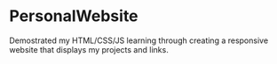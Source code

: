 # PersonalWebsite

Demostrated my HTML/CSS/JS learning through creating a responsive website that displays my projects and links. 
